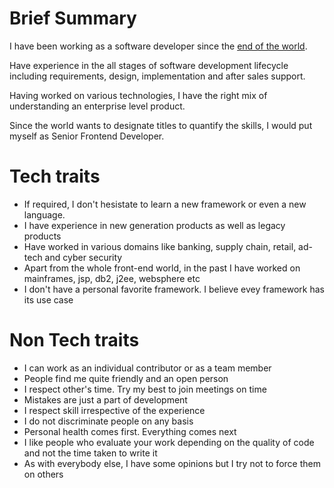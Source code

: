 # Brief Summary
I have been working as a software developer since the [end of the world](https://www.imdb.com/title/tt1190080/). 

Have experience in the all stages of software development lifecycle including requirements, design, implementation and after sales support.

Having worked on various technologies, I have the right mix of understanding an enterprise level product.

Since the world wants to designate titles to quantify the skills, I would put myself as Senior Frontend Developer.

# Tech traits
* If required, I don't hesistate to learn a new framework or even a new language.
* I have experience in new generation products as well as legacy products
* Have worked in various domains like banking, supply chain, retail, ad-tech and cyber security
* Apart from the whole front-end world, in the past I have worked on mainframes, jsp, db2, j2ee, websphere etc
* I don't have a personal favorite framework. I believe evey framework has its use case

# Non Tech traits
* I can work as an individual contributor or as a team member
* People find me quite friendly and an open person
* I respect other's time. Try my best to join meetings on time
* Mistakes are just a part of development
* I respect skill irrespective of the experience
* I do not discriminate people on any basis
* Personal health comes first. Everything comes next
* I like people who evaluate your work depending on the quality of code and not the time taken to write it
* As with everybody else, I have some opinions but I try not to force them on others
